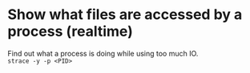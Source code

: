 # Show what files are accessed by a process (realtime)

Find out what a process is doing while using too much IO.  
`strace -y -p <PID>`  
